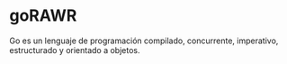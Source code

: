 # goRAWR
Go es un lenguaje de programación compilado, concurrente, imperativo, estructurado y orientado a objetos.
